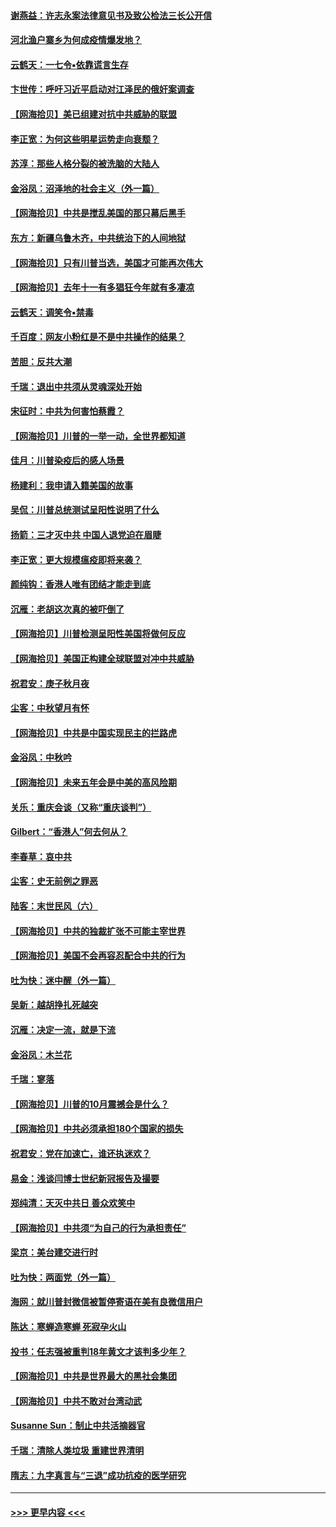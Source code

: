 #### [谢燕益：许志永案法律意见书及致公检法三长公开信](../pages/nsc993/n12470870.md?t=10130602) 
#### [河北渔户寨乡为何成疫情爆发地？](../pages/nsc993/n12464936.md?t=10130602) 
#### [云鹤天：一七令▪依靠谎言生存](../pages/nsc993/n12470034.md?t=10130602) 
#### [卞世传：呼吁习近平启动对江泽民的俄奸案调查](../pages/nsc993/n12469722.md?t=10130602) 
#### [【网海拾贝】美已组建对抗中共威胁的联盟](../pages/nsc993/n12469018.md?t=10130602) 
#### [李正宽：为何这些明星运势走向衰颓？](../pages/nsc993/n12468730.md?t=10130602) 
#### [苏淳：那些人格分裂的被洗脑的大陆人](../pages/nsc993/n12467858.md?t=10130602) 
#### [金浴凤：沼泽地的社会主义（外一篇）](../pages/nsc993/n12467792.md?t=10130602) 
#### [【网海拾贝】中共是搅乱美国的那只幕后黑手](../pages/nsc993/n12467700.md?t=10130602) 
#### [东方：新疆乌鲁木齐，中共统治下的人间地狱](../pages/nsc993/n12466075.md?t=10130602) 
#### [【网海拾贝】只有川普当选，美国才可能再次伟大](../pages/nsc993/n12466013.md?t=10130602) 
#### [【网海拾贝】去年十一有多猖狂今年就有多凄凉](../pages/nsc993/n12463649.md?t=10130602) 
#### [云鹤天：调笑令▪禁毒](../pages/nsc993/n12462975.md?t=10130602) 
#### [千百度：网友小粉红是不是中共操作的结果？](../pages/nsc993/n12461025.md?t=10130602) 
#### [苦胆：反共大潮](../pages/nsc993/n12459469.md?t=10130602) 
#### [千瑞：退出中共须从灵魂深处开始](../pages/nsc993/n12459437.md?t=10130602) 
#### [宋征时：中共为何害怕蔡霞？](../pages/nsc993/n12459097.md?t=10130602) 
#### [【网海拾贝】川普的一举一动，全世界都知道](../pages/nsc993/n12458825.md?t=10130602) 
#### [佳月：川普染疫后的感人场景](../pages/nsc993/n12456994.md?t=10130602) 
#### [杨建利：我申请入籍美国的故事](../pages/nsc993/n12455635.md?t=10130602) 
#### [吴侃：川普总统测试呈阳性说明了什么](../pages/nsc993/n12451869.md?t=10130602) 
#### [扬箭：三才灭中共 中国人退党迫在眉睫](../pages/nsc993/n12451842.md?t=10130602) 
#### [李正宽：更大规模瘟疫即将来袭？](../pages/nsc993/n12451455.md?t=10130602) 
#### [颜纯钩：香港人唯有团结才能走到底](../pages/nsc993/n12450870.md?t=10130602) 
#### [沉雁：老胡这次真的被吓倒了](../pages/nsc993/n12449796.md?t=10130602) 
#### [【网海拾贝】川普检测呈阳性美国将做何反应](../pages/nsc993/n12449042.md?t=10130602) 
#### [【网海拾贝】美国正构建全球联盟对冲中共威胁](../pages/nsc993/n12446580.md?t=10130602) 
#### [祝君安：庚子秋月夜](../pages/nsc993/n12445870.md?t=10130602) 
#### [尘客：中秋望月有怀](../pages/nsc993/n12444632.md?t=10130602) 
#### [【网海拾贝】中共是中国实现民主的拦路虎](../pages/nsc993/n12443573.md?t=10130602) 
#### [金浴凤：中秋吟](../pages/nsc993/n12441773.md?t=10130602) 
#### [【网海拾贝】未来五年会是中美的高风险期](../pages/nsc993/n12440760.md?t=10130602) 
#### [关乐：重庆会谈（又称“重庆谈判”）](../pages/nsc993/n12437525.md?t=10130602) 
#### [Gilbert：“香港人”何去何从？](../pages/nsc993/n12435894.md?t=10130602) 
#### [李春草：哀中共](../pages/nsc993/n12435874.md?t=10130602) 
#### [尘客：史无前例之罪恶](../pages/nsc993/n12435762.md?t=10130602) 
#### [陆客：末世民风（六）](../pages/nsc993/n12435354.md?t=10130602) 
#### [【网海拾贝】中共的独裁扩张不可能主宰世界](../pages/nsc993/n12435151.md?t=10130602) 
#### [【网海拾贝】美国不会再容忍配合中共的行为](../pages/nsc993/n12433808.md?t=10130602) 
#### [吐为快：迷中醒（外一篇）](../pages/nsc993/n12433585.md?t=10130602) 
#### [吴新：越胡挣扎死越突](../pages/nsc993/n12433562.md?t=10130602) 
#### [沉雁：决定一流，就是下流](../pages/nsc993/n12432128.md?t=10130602) 
#### [金浴凤：木兰花](../pages/nsc993/n12432124.md?t=10130602) 
#### [千瑞：寥落](../pages/nsc993/n12432071.md?t=10130602) 
#### [【网海拾贝】川普的10月震撼会是什么？](../pages/nsc993/n12431624.md?t=10130602) 
#### [【网海拾贝】中共必须承担180个国家的损失](../pages/nsc993/n12428893.md?t=10130602) 
#### [祝君安：党在加速亡，谁还执迷欢？](../pages/nsc993/n12428652.md?t=10130602) 
#### [易金：浅谈闫博士世纪新冠报告及撮要](../pages/nsc993/n12426822.md?t=10130602) 
#### [郑纯清：天灭中共日 善众欢笑中](../pages/nsc993/n12426784.md?t=10130602) 
#### [【网海拾贝】中共须“为自己的行为承担责任”](../pages/nsc993/n12426067.md?t=10130602) 
#### [梁京：美台建交进行时](../pages/nsc993/n12424066.md?t=10130602) 
#### [吐为快：两面党（外一篇）](../pages/nsc993/n12424043.md?t=10130602) 
#### [海网：就川普封微信被暂停寄语在美有良微信用户](../pages/nsc993/n12424021.md?t=10130602) 
#### [陈达：寒蝉造寒蝉 死寂孕火山](../pages/nsc993/n12423958.md?t=10130602) 
#### [投书：任志强被重判18年黄文才该判多少年？](../pages/nsc993/n12423672.md?t=10130602) 
#### [【网海拾贝】中共是世界最大的黑社会集团](../pages/nsc993/n12423543.md?t=10130602) 
#### [【网海拾贝】中共不敢对台湾动武](../pages/nsc993/n12421418.md?t=10130602) 
#### [Susanne Sun：制止中共活摘器官](../pages/nsc993/n12419654.md?t=10130602) 
#### [千瑞：清除人类垃圾 重建世界清明](../pages/nsc993/n12419414.md?t=10130602) 
#### [隋志：九字真言与“三退”成功抗疫的医学研究](../pages/nsc993/n12419248.md?t=10130602) 

----
#### [ >>> 更早内容 <<< ](../indexes/nsc993-earlier.md)
